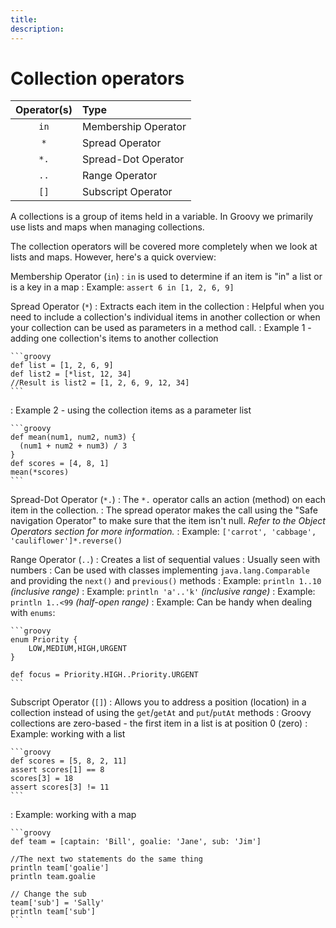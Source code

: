 ```yaml
---
title:	
description:	
---
```


# Collection operators
|Operator(s)     |Type
|:------------------:|:--------------------|  
| `in`	| Membership Operator	|  
| `*`	| Spread Operator	|  
| `*.`	| Spread-Dot Operator	|  
| `..`	| Range Operator	|  
| `[]`	| Subscript Operator	| 

A collections is a group of items held in a variable. In Groovy we primarily use lists and maps when managing collections.

The collection operators will be covered more completely when we look at lists and maps. However, here's a quick overview:

Membership Operator (`in`)
:	`in` is used to determine if an item is "in" a list or is a key in a map
:	Example: `assert 6 in [1, 2, 6, 9]`

Spread Operator (`*`)
: 	Extracts each item in the collection
:	Helpful when you need to include a collection's individual items in another collection or when your collection can be used as parameters in a method call.
: 	Example 1 - adding one collection's items to another collection

	```groovy
	def list = [1, 2, 6, 9]
	def list2 = [*list, 12, 34]
	//Result is list2 = [1, 2, 6, 9, 12, 34]
	```
:	Example 2 - using the collection items as a parameter list

	```groovy
	def mean(num1, num2, num3) {
      (num1 + num2 + num3) / 3
	}
	def scores = [4, 8, 1]
	mean(*scores)
	```

Spread-Dot Operator (`*.`)
:	The `*.` operator calls an action (method) on each item in the collection. 
:	The spread operator makes the call using the "Safe navigation Operator" to make sure that the item isn't null. 
	_Refer to the Object Operators section for more information._
:	Example: `['carrot', 'cabbage', 'cauliflower']*.reverse()`

Range Operator (`..`)
:	Creates a list of sequential values
:	Usually seen with numbers 
:	Can be used with classes implementing `java.lang.Comparable` and providing the `next()` and `previous()` methods
:	Example: `println 1..10` _(inclusive range)_
:	Example: `println 'a'..'k'` _(inclusive range)_
:	Example: `println 1..<99` _(half-open range)_
:	Example: Can be handy when dealing with `enums`:

	```groovy
	enum Priority {
	    LOW,MEDIUM,HIGH,URGENT
	}
	
	def focus = Priority.HIGH..Priority.URGENT
	```
	
Subscript Operator (`[]`)
:	Allows you to address a position (location) in a collection instead of using the `get`/`getAt` and `put`/`putAt` methods
:	Groovy collections are zero-based - the first item in a list is at position 0 (zero)
:	Example: working with a list

	```groovy
	def scores = [5, 8, 2, 11]
	assert scores[1] == 8
	scores[3] = 18
	assert scores[3] != 11
	```

:	Example: working with a map

	```groovy
	def team = [captain: 'Bill', goalie: 'Jane', sub: 'Jim']

	//The next two statements do the same thing
	println team['goalie']
	println team.goalie
	
	// Change the sub
	team['sub'] = 'Sally'
	println team['sub']
	```

